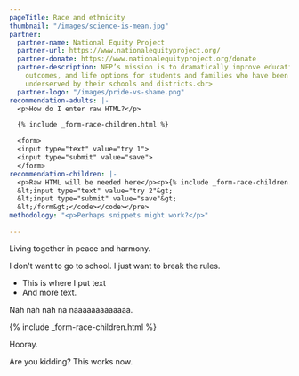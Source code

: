 ```yaml
---
pageTitle: Race and ethnicity
thumbnail: "/images/science-is-mean.jpg"
partner:
  partner-name: National Equity Project
  partner-url: https://www.nationalequityproject.org/
  partner-donate: https://www.nationalequityproject.org/donate
  partner-description: NEP’s mission is to dramatically improve educational experiences,
    outcomes, and life options for students and families who have been historically
    underserved by their schools and districts.<br>
  partner-logo: "/images/pride-vs-shame.png"
recommendation-adults: |-
  <p>How do I enter raw HTML?</p>

  {% include _form-race-children.html %}

  <form>
  <input type="text" value="try 1">
  <input type="submit" value="save">
  </form>
recommendation-children: |-
  <p>Raw HTML will be needed here</p><p>{% include _form-race-children.html %}</p><p>&lt;form&gt;</p><p>&lt;input type="text" value="try 1"&gt;</p><p>&lt;input type="submit" value="save"&gt;</p><p>&lt;/form&gt;</p><pre><code><code>&lt;form&gt;
  &lt;input type="text" value="try 2"&gt;
  &lt;input type="submit" value="save"&gt;
  &lt;/form&gt;</code></code></pre>
methodology: "<p>Perhaps snippets might work?</p>"

---
```

Living together in peace and harmony.

I don't want to go to school.  I just want to break the rules.

* This is where I put text
* And more text.

Nah nah nah na naaaaaaaaaaaaa.

{% include _form-race-children.html %}

Hooray.

Are you kidding?  This works now.